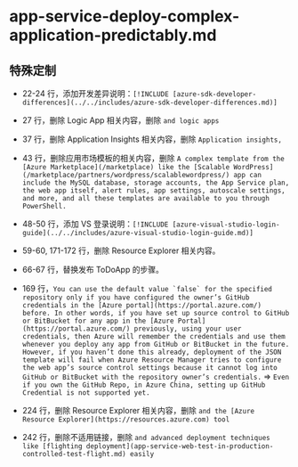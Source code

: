 # app-service-deploy-complex-application-predictably.md

## 特殊定制

* 22-24 行，添加开发差异说明：`[!INCLUDE [azure-sdk-developer-differences](../../includes/azure-sdk-developer-differences.md)]`

* 27 行，删除 Logic App 相关内容，删除 `and logic apps`

* 37 行，删除 Application Insights 相关内容，删除 `Application insights,`

* 43 行，删除应用市场模板的相关内容，删除 `A complex template from the [Azure Marketplace](/marketplace) like the [Scalable WordPress](/marketplace/partners/wordpress/scalablewordpress/) app can include the MySQL database, storage accounts, the App Service plan, the web app itself, alert rules, app settings, autoscale settings, and more, and all these templates are available to you through PowerShell.`

* 48-50 行，添加 VS 登录说明：`[!INCLUDE [azure-visual-studio-login-guide](../../includes/azure-visual-studio-login-guide.md)]`

* 59-60, 171-172 行，删除 Resource Explorer 相关内容。

* 66-67 行，替换发布 ToDoApp 的步骤。

* 169 行，```You can use the default value `false` for the specified repository only if you have configured the owner’s GitHub credentials in the [Azure portal](https://portal.azure.com/) before. In other words, if you have set up source control to GitHub or BitBucket for any app in the [Azure Portal](https://portal.azure.com/) previously, using your user credentials, then Azure will remember the credentials and use them whenever you deploy any app from GitHub or BitBucket in the future. However, if you haven’t done this already, deployment of the JSON template will fail when Azure Resource Manager tries to configure the web app’s source control settings because it cannot log into GitHub or BitBucket with the repository owner’s credentials.``` => `Even if you own the GitHub Repo, in Azure China, setting up GitHub Credential is not supported yet.`

* 224 行，删除 Resource Explorer 相关内容，删除 `and the [Azure Resource Explorer](https://resources.azure.com) tool`

* 242 行，删除不适用链接，删除 `and advanced deployment techniques like [flighting deployment](app-service-web-test-in-production-controlled-test-flight.md) easily`